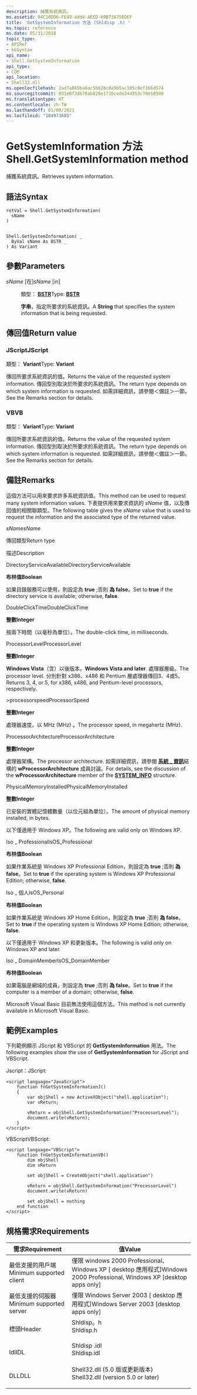 ```yaml
---
description: 捕獲系統資訊。
ms.assetid: 94C10DD6-FE49-4dd4-AEED-69B73A75EDEF
title: 'GetSystemInformation 方法 (Shldisp .h) '
ms.topic: reference
ms.date: 05/31/2018
topic_type:
- APIRef
- kbSyntax
api_name:
- Shell.GetSystemInformation
api_type:
- COM
api_location:
- Shell32.dll
ms.openlocfilehash: 2ad7a865ba6ac5b62bc8a9b5ac105c0ef166d574
ms.sourcegitcommit: 831e8f3db78ab820e1710cede244553c70e50500
ms.translationtype: HT
ms.contentlocale: zh-TW
ms.lasthandoff: 01/08/2021
ms.locfileid: "104973685"
---
```

# <a name="shellgetsysteminformation-method"></a><span data-ttu-id="629bb-103">GetSystemInformation 方法</span><span class="sxs-lookup"><span data-stu-id="629bb-103">Shell.GetSystemInformation method</span></span>

<span data-ttu-id="629bb-104">捕獲系統資訊。</span><span class="sxs-lookup"><span data-stu-id="629bb-104">Retrieves system information.</span></span>

## <a name="syntax"></a><span data-ttu-id="629bb-105">語法</span><span class="sxs-lookup"><span data-stu-id="629bb-105">Syntax</span></span>


```JScript
retVal = Shell.GetSystemInformation(
  sName
)
```


```VB

Shell.GetSystemInformation( _
  ByVal sName As BSTR _
) As Variant
```





## <a name="parameters"></a><span data-ttu-id="629bb-106">參數</span><span class="sxs-lookup"><span data-stu-id="629bb-106">Parameters</span></span>

<dl> <dt>

<span data-ttu-id="629bb-107">*sName* \[在\]</span><span class="sxs-lookup"><span data-stu-id="629bb-107">*sName* \[in\]</span></span>
</dt> <dd>

<span data-ttu-id="629bb-108">類型： **[ **BSTR**](/previous-versions/windows/desktop/automat/bstr)**</span><span class="sxs-lookup"><span data-stu-id="629bb-108">Type: **[**BSTR**](/previous-versions/windows/desktop/automat/bstr)**</span></span>

<span data-ttu-id="629bb-109">**字串**，指定所要求的系統資訊。</span><span class="sxs-lookup"><span data-stu-id="629bb-109">A **String** that specifies the system information that is being requested.</span></span>

</dd> </dl>

## <a name="return-value"></a><span data-ttu-id="629bb-110">傳回值</span><span class="sxs-lookup"><span data-stu-id="629bb-110">Return value</span></span>

### <a name="jscript"></a><span data-ttu-id="629bb-111">JScript</span><span class="sxs-lookup"><span data-stu-id="629bb-111">JScript</span></span>

<span data-ttu-id="629bb-112">類型： **Variant**</span><span class="sxs-lookup"><span data-stu-id="629bb-112">Type: **Variant**</span></span>

<span data-ttu-id="629bb-113">傳回所要求系統資訊的值。</span><span class="sxs-lookup"><span data-stu-id="629bb-113">Returns the value of the requested system information.</span></span> <span data-ttu-id="629bb-114">傳回型別取決於所要求的系統資訊。</span><span class="sxs-lookup"><span data-stu-id="629bb-114">The return type depends on which system information is requested.</span></span> <span data-ttu-id="629bb-115">如需詳細資訊，請參閱＜備註＞一節。</span><span class="sxs-lookup"><span data-stu-id="629bb-115">See the Remarks section for details.</span></span>

### <a name="vb"></a><span data-ttu-id="629bb-116">VB</span><span class="sxs-lookup"><span data-stu-id="629bb-116">VB</span></span>

<span data-ttu-id="629bb-117">類型： **Variant**</span><span class="sxs-lookup"><span data-stu-id="629bb-117">Type: **Variant**</span></span>

<span data-ttu-id="629bb-118">傳回所要求系統資訊的值。</span><span class="sxs-lookup"><span data-stu-id="629bb-118">Returns the value of the requested system information.</span></span> <span data-ttu-id="629bb-119">傳回型別取決於所要求的系統資訊。</span><span class="sxs-lookup"><span data-stu-id="629bb-119">The return type depends on which system information is requested.</span></span> <span data-ttu-id="629bb-120">如需詳細資訊，請參閱＜備註＞一節。</span><span class="sxs-lookup"><span data-stu-id="629bb-120">See the Remarks section for details.</span></span>

## <a name="remarks"></a><span data-ttu-id="629bb-121">備註</span><span class="sxs-lookup"><span data-stu-id="629bb-121">Remarks</span></span>

<span data-ttu-id="629bb-122">這個方法可以用來要求許多系統資訊值。</span><span class="sxs-lookup"><span data-stu-id="629bb-122">This method can be used to request many system information values.</span></span> <span data-ttu-id="629bb-123">下表提供用來要求資訊的 *sName* 值，以及傳回值的相關聯類型。</span><span class="sxs-lookup"><span data-stu-id="629bb-123">The following table gives the *sName* value that is used to request the information and the associated type of the returned value.</span></span>



<span data-ttu-id="629bb-124">*sName*</span><span class="sxs-lookup"><span data-stu-id="629bb-124">*sName*</span></span>

<span data-ttu-id="629bb-125">傳回類型</span><span class="sxs-lookup"><span data-stu-id="629bb-125">Return type</span></span>

<span data-ttu-id="629bb-126">描述</span><span class="sxs-lookup"><span data-stu-id="629bb-126">Description</span></span>

<span data-ttu-id="629bb-127">DirectoryServiceAvailable</span><span class="sxs-lookup"><span data-stu-id="629bb-127">DirectoryServiceAvailable</span></span>

<span data-ttu-id="629bb-128">**布林值**</span><span class="sxs-lookup"><span data-stu-id="629bb-128">**Boolean**</span></span>

<span data-ttu-id="629bb-129">如果目錄服務可以使用，則設定為 **true** ;否則 **為 false**。</span><span class="sxs-lookup"><span data-stu-id="629bb-129">Set to **true** if the directory service is available; otherwise, **false**.</span></span>

<span data-ttu-id="629bb-130">DoubleClickTime</span><span class="sxs-lookup"><span data-stu-id="629bb-130">DoubleClickTime</span></span>

<span data-ttu-id="629bb-131">**整數**</span><span class="sxs-lookup"><span data-stu-id="629bb-131">**Integer**</span></span>

<span data-ttu-id="629bb-132">按兩下時間（以毫秒為單位）。</span><span class="sxs-lookup"><span data-stu-id="629bb-132">The double-click time, in milliseconds.</span></span>

<span data-ttu-id="629bb-133">ProcessorLevel</span><span class="sxs-lookup"><span data-stu-id="629bb-133">ProcessorLevel</span></span>

<span data-ttu-id="629bb-134">**整數**</span><span class="sxs-lookup"><span data-stu-id="629bb-134">**Integer**</span></span>

<span data-ttu-id="629bb-135">**Windows Vista**（含）以後版本。</span><span class="sxs-lookup"><span data-stu-id="629bb-135">**Windows Vista and later**.</span></span> <span data-ttu-id="629bb-136">處理器層級。</span><span class="sxs-lookup"><span data-stu-id="629bb-136">The processor level.</span></span> <span data-ttu-id="629bb-137">分別針對 x386、x486 和 Pentium 層處理器傳回3、4或5。</span><span class="sxs-lookup"><span data-stu-id="629bb-137">Returns 3, 4, or 5, for x386, x486, and Pentium-level processors, respectively.</span></span>

<span data-ttu-id="629bb-138">>processorspeed</span><span class="sxs-lookup"><span data-stu-id="629bb-138">ProcessorSpeed</span></span>

<span data-ttu-id="629bb-139">**整數**</span><span class="sxs-lookup"><span data-stu-id="629bb-139">**Integer**</span></span>

<span data-ttu-id="629bb-140">處理器速度，以 MHz (MHz) 。</span><span class="sxs-lookup"><span data-stu-id="629bb-140">The processor speed, in megahertz (MHz).</span></span>

<span data-ttu-id="629bb-141">ProcessorArchitecture</span><span class="sxs-lookup"><span data-stu-id="629bb-141">ProcessorArchitecture</span></span>

<span data-ttu-id="629bb-142">**整數**</span><span class="sxs-lookup"><span data-stu-id="629bb-142">**Integer**</span></span>

<span data-ttu-id="629bb-143">處理器架構。</span><span class="sxs-lookup"><span data-stu-id="629bb-143">The processor architecture.</span></span> <span data-ttu-id="629bb-144">如需詳細資訊，請參閱 [**系統 \_ 資訊**](/windows/win32/api/sysinfoapi/ns-sysinfoapi-system_info)結構的 **wProcessorArchitecture** 成員討論。</span><span class="sxs-lookup"><span data-stu-id="629bb-144">For details, see the discussion of the **wProcessorArchitecture** member of the [**SYSTEM\_INFO**](/windows/win32/api/sysinfoapi/ns-sysinfoapi-system_info) structure.</span></span>

<span data-ttu-id="629bb-145">PhysicalMemoryInstalled</span><span class="sxs-lookup"><span data-stu-id="629bb-145">PhysicalMemoryInstalled</span></span>

<span data-ttu-id="629bb-146">**整數**</span><span class="sxs-lookup"><span data-stu-id="629bb-146">**Integer**</span></span>

<span data-ttu-id="629bb-147">已安裝的實體記憶體數量（以位元組為單位）。</span><span class="sxs-lookup"><span data-stu-id="629bb-147">The amount of physical memory installed, in bytes.</span></span>

<span data-ttu-id="629bb-148">以下僅適用于 Windows XP。</span><span class="sxs-lookup"><span data-stu-id="629bb-148">The following are valid only on Windows XP.</span></span>

<span data-ttu-id="629bb-149">Iso \_ Professional</span><span class="sxs-lookup"><span data-stu-id="629bb-149">IsOS\_Professional</span></span>

<span data-ttu-id="629bb-150">**布林值**</span><span class="sxs-lookup"><span data-stu-id="629bb-150">**Boolean**</span></span>

<span data-ttu-id="629bb-151">如果作業系統是 Windows XP Professional Edition，則設定為 **true** ;否則 **為 false**。</span><span class="sxs-lookup"><span data-stu-id="629bb-151">Set to **true** if the operating system is Windows XP Professional Edition; otherwise, **false**.</span></span>

<span data-ttu-id="629bb-152">Iso \_ 個人</span><span class="sxs-lookup"><span data-stu-id="629bb-152">IsOS\_Personal</span></span>

<span data-ttu-id="629bb-153">**布林值**</span><span class="sxs-lookup"><span data-stu-id="629bb-153">**Boolean**</span></span>

<span data-ttu-id="629bb-154">如果作業系統是 Windows XP Home Edition，則設定為 **true** ;否則 **為 false**。</span><span class="sxs-lookup"><span data-stu-id="629bb-154">Set to **true** if the operating system is Windows XP Home Edition; otherwise, **false**.</span></span>

<span data-ttu-id="629bb-155">以下僅適用于 Windows XP 和更新版本。</span><span class="sxs-lookup"><span data-stu-id="629bb-155">The following is valid only on Windows XP and later.</span></span>

<span data-ttu-id="629bb-156">Iso \_ DomainMember</span><span class="sxs-lookup"><span data-stu-id="629bb-156">IsOS\_DomainMember</span></span>

<span data-ttu-id="629bb-157">**布林值**</span><span class="sxs-lookup"><span data-stu-id="629bb-157">**Boolean**</span></span>

<span data-ttu-id="629bb-158">如果電腦是網域的成員，則設定為 **true** ;否則 **為 false**。</span><span class="sxs-lookup"><span data-stu-id="629bb-158">Set to **true** if the computer is a member of a domain; otherwise, **false**.</span></span>



 

<span data-ttu-id="629bb-159">Microsoft Visual Basic 目前無法使用這個方法。</span><span class="sxs-lookup"><span data-stu-id="629bb-159">This method is not currently available in Microsoft Visual Basic.</span></span>

## <a name="examples"></a><span data-ttu-id="629bb-160">範例</span><span class="sxs-lookup"><span data-stu-id="629bb-160">Examples</span></span>

<span data-ttu-id="629bb-161">下列範例顯示 JScript 和 VBScript 的 **GetSystemInformation** 用法。</span><span class="sxs-lookup"><span data-stu-id="629bb-161">The following examples show the use of **GetSystemInformation** for JScript and VBScript.</span></span>

<span data-ttu-id="629bb-162">Jscript：</span><span class="sxs-lookup"><span data-stu-id="629bb-162">JScript:</span></span>


```JScript
<script language="JavaScript">
    function fnGetSystemInformationJ()
    {
        var objShell = new ActiveXObject("shell.application");
        var vReturn;

        vReturn = objShell.GetSystemInformation("ProcessorLevel");
        document.write(vReturn);
    }
</script>
```



<span data-ttu-id="629bb-163">VBScript</span><span class="sxs-lookup"><span data-stu-id="629bb-163">VBScript:</span></span>


```VB
<script language="VBScript">
    function fnGetSystemInformationVB()
        dim objShell
        dim vReturn

        set objShell = CreateObject("shell.application")

        vReturn = objShell.GetSystemInformation("ProcessorLevel")
        document.write(vReturn)

        set objShell = nothing
    end function
</script>
```



## <a name="requirements"></a><span data-ttu-id="629bb-164">規格需求</span><span class="sxs-lookup"><span data-stu-id="629bb-164">Requirements</span></span>



| <span data-ttu-id="629bb-165">需求</span><span class="sxs-lookup"><span data-stu-id="629bb-165">Requirement</span></span> | <span data-ttu-id="629bb-166">值</span><span class="sxs-lookup"><span data-stu-id="629bb-166">Value</span></span> |
|-------------------------------------|---------------------------------------------------------------------------------------------------------------|
| <span data-ttu-id="629bb-167">最低支援的用戶端</span><span class="sxs-lookup"><span data-stu-id="629bb-167">Minimum supported client</span></span><br/> | <span data-ttu-id="629bb-168">僅限 windows 2000 Professional、Windows XP \[ desktop 應用程式\]</span><span class="sxs-lookup"><span data-stu-id="629bb-168">Windows 2000 Professional, Windows XP \[desktop apps only\]</span></span><br/>                                        |
| <span data-ttu-id="629bb-169">最低支援的伺服器</span><span class="sxs-lookup"><span data-stu-id="629bb-169">Minimum supported server</span></span><br/> | <span data-ttu-id="629bb-170">僅限 Windows Server 2003 \[ desktop 應用程式\]</span><span class="sxs-lookup"><span data-stu-id="629bb-170">Windows Server 2003 \[desktop apps only\]</span></span><br/>                                                          |
| <span data-ttu-id="629bb-171">標頭</span><span class="sxs-lookup"><span data-stu-id="629bb-171">Header</span></span><br/>                   | <dl> <span data-ttu-id="629bb-172"><dt>Shldisp。h</dt></span><span class="sxs-lookup"><span data-stu-id="629bb-172"><dt>Shldisp.h</dt></span></span> </dl>                          |
| <span data-ttu-id="629bb-173">Idl</span><span class="sxs-lookup"><span data-stu-id="629bb-173">IDL</span></span><br/>                      | <dl> <span data-ttu-id="629bb-174"><dt>Shldisp .idl</dt></span><span class="sxs-lookup"><span data-stu-id="629bb-174"><dt>Shldisp.idl</dt></span></span> </dl>                        |
| <span data-ttu-id="629bb-175">DLL</span><span class="sxs-lookup"><span data-stu-id="629bb-175">DLL</span></span><br/>                      | <dl> <span data-ttu-id="629bb-176"><dt>Shell32.dll (5.0 版或更新版本) </dt></span><span class="sxs-lookup"><span data-stu-id="629bb-176"><dt>Shell32.dll (version 5.0 or later)</dt></span></span> </dl> |



 

 
